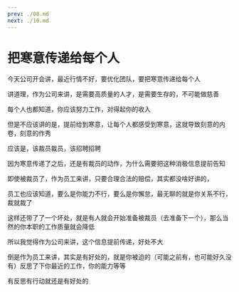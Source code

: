 ```yaml
---
prev: ./08.md
next: ./10.md
---
```


# 把寒意传递给每个人

今天公司开会讲，最近行情不好，要优化团队，要把寒意传递给每个人

讲道理，作为公司来讲，是需要高质量的人才，是需要生存的，不可能做慈善

每个人也都知道，你应该努力工作，对得起你的收入

但是不应该讲的是，提前给到寒意，让每个人都感受到寒意，这就导致刻意的内卷，刻意的作秀

应该是，该裁员裁员，该招聘招聘

因为寒意传递了之后，还是有裁员的动作，为什么需要把这种消极信息提前告知

即使被裁员了，作为员工来讲，只要合理合法的赔偿，其实都没啥好讲的，

员工也应该知道，要么是你能力不行，要么是你懈怠，最无聊的就是你关系不行，裁就裁了

这样还带了了一个坏处，就是有人就会开始准备被裁员（去准备下一个），那么当然的你本职的工作质量就会降低

所以我觉得作为公司来讲，这个信息提前传递，好处不大

倒是作为员工来讲，其实是有好处的，就是你被迫的（可能之前有，也可能好久没有）反思了下你最近的工作，你的能力等等

有反思有行动就还是有好处的
